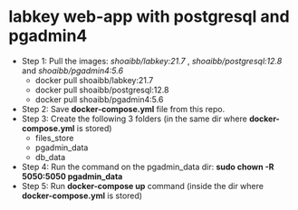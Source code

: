 # labkey web-app with postgresql and pgadmin4

- Step 1: Pull the images: *shoaibb/labkey:21.7*  ,  *shoaibb/postgresql:12.8*  and *shoaibb/pgadmin4:5.6*
  - docker pull shoaibb/labkey:21.7
  - docker pull shoaibb/postgresql:12.8
  - docker pull shoaibb/pgadmin4:5.6
- Step 2: Save **docker-compose.yml** file from this repo.
- Step 3: Create the following 3 folders (in the same dir where **docker-compose.yml** is stored)
  - files_store
  - pgadmin_data
  - db_data
- Step 4: Run the command on the pgadmin_data dir:  **sudo chown -R 5050:5050 pgadmin_data**
- Step 5: Run **docker-compose up** command (inside the dir where **docker-compose.yml** is stored) 
  
